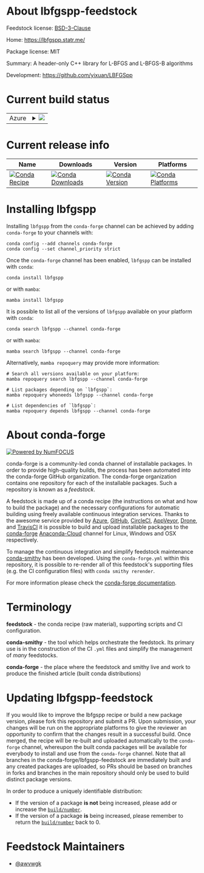 About lbfgspp-feedstock
=======================

Feedstock license: [BSD-3-Clause](https://github.com/conda-forge/lbfgspp-feedstock/blob/main/LICENSE.txt)

Home: https://lbfgspp.statr.me/

Package license: MIT

Summary: A header-only C++ library for L-BFGS and L-BFGS-B algorithms


Development: https://github.com/yixuan/LBFGSpp

Current build status
====================


<table>
    
  <tr>
    <td>Azure</td>
    <td>
      <details>
        <summary>
          <a href="https://dev.azure.com/conda-forge/feedstock-builds/_build/latest?definitionId=16560&branchName=main">
            <img src="https://dev.azure.com/conda-forge/feedstock-builds/_apis/build/status/lbfgspp-feedstock?branchName=main">
          </a>
        </summary>
        <table>
          <thead><tr><th>Variant</th><th>Status</th></tr></thead>
          <tbody><tr>
              <td>linux_64</td>
              <td>
                <a href="https://dev.azure.com/conda-forge/feedstock-builds/_build/latest?definitionId=16560&branchName=main">
                  <img src="https://dev.azure.com/conda-forge/feedstock-builds/_apis/build/status/lbfgspp-feedstock?branchName=main&jobName=linux&configuration=linux%20linux_64_" alt="variant">
                </a>
              </td>
            </tr><tr>
              <td>linux_aarch64</td>
              <td>
                <a href="https://dev.azure.com/conda-forge/feedstock-builds/_build/latest?definitionId=16560&branchName=main">
                  <img src="https://dev.azure.com/conda-forge/feedstock-builds/_apis/build/status/lbfgspp-feedstock?branchName=main&jobName=linux&configuration=linux%20linux_aarch64_" alt="variant">
                </a>
              </td>
            </tr><tr>
              <td>linux_ppc64le</td>
              <td>
                <a href="https://dev.azure.com/conda-forge/feedstock-builds/_build/latest?definitionId=16560&branchName=main">
                  <img src="https://dev.azure.com/conda-forge/feedstock-builds/_apis/build/status/lbfgspp-feedstock?branchName=main&jobName=linux&configuration=linux%20linux_ppc64le_" alt="variant">
                </a>
              </td>
            </tr><tr>
              <td>osx_64</td>
              <td>
                <a href="https://dev.azure.com/conda-forge/feedstock-builds/_build/latest?definitionId=16560&branchName=main">
                  <img src="https://dev.azure.com/conda-forge/feedstock-builds/_apis/build/status/lbfgspp-feedstock?branchName=main&jobName=osx&configuration=osx%20osx_64_" alt="variant">
                </a>
              </td>
            </tr><tr>
              <td>osx_arm64</td>
              <td>
                <a href="https://dev.azure.com/conda-forge/feedstock-builds/_build/latest?definitionId=16560&branchName=main">
                  <img src="https://dev.azure.com/conda-forge/feedstock-builds/_apis/build/status/lbfgspp-feedstock?branchName=main&jobName=osx&configuration=osx%20osx_arm64_" alt="variant">
                </a>
              </td>
            </tr><tr>
              <td>win_64</td>
              <td>
                <a href="https://dev.azure.com/conda-forge/feedstock-builds/_build/latest?definitionId=16560&branchName=main">
                  <img src="https://dev.azure.com/conda-forge/feedstock-builds/_apis/build/status/lbfgspp-feedstock?branchName=main&jobName=win&configuration=win%20win_64_" alt="variant">
                </a>
              </td>
            </tr>
          </tbody>
        </table>
      </details>
    </td>
  </tr>
</table>

Current release info
====================

| Name | Downloads | Version | Platforms |
| --- | --- | --- | --- |
| [![Conda Recipe](https://img.shields.io/badge/recipe-lbfgspp-green.svg)](https://anaconda.org/conda-forge/lbfgspp) | [![Conda Downloads](https://img.shields.io/conda/dn/conda-forge/lbfgspp.svg)](https://anaconda.org/conda-forge/lbfgspp) | [![Conda Version](https://img.shields.io/conda/vn/conda-forge/lbfgspp.svg)](https://anaconda.org/conda-forge/lbfgspp) | [![Conda Platforms](https://img.shields.io/conda/pn/conda-forge/lbfgspp.svg)](https://anaconda.org/conda-forge/lbfgspp) |

Installing lbfgspp
==================

Installing `lbfgspp` from the `conda-forge` channel can be achieved by adding `conda-forge` to your channels with:

```
conda config --add channels conda-forge
conda config --set channel_priority strict
```

Once the `conda-forge` channel has been enabled, `lbfgspp` can be installed with `conda`:

```
conda install lbfgspp
```

or with `mamba`:

```
mamba install lbfgspp
```

It is possible to list all of the versions of `lbfgspp` available on your platform with `conda`:

```
conda search lbfgspp --channel conda-forge
```

or with `mamba`:

```
mamba search lbfgspp --channel conda-forge
```

Alternatively, `mamba repoquery` may provide more information:

```
# Search all versions available on your platform:
mamba repoquery search lbfgspp --channel conda-forge

# List packages depending on `lbfgspp`:
mamba repoquery whoneeds lbfgspp --channel conda-forge

# List dependencies of `lbfgspp`:
mamba repoquery depends lbfgspp --channel conda-forge
```


About conda-forge
=================

[![Powered by
NumFOCUS](https://img.shields.io/badge/powered%20by-NumFOCUS-orange.svg?style=flat&colorA=E1523D&colorB=007D8A)](https://numfocus.org)

conda-forge is a community-led conda channel of installable packages.
In order to provide high-quality builds, the process has been automated into the
conda-forge GitHub organization. The conda-forge organization contains one repository
for each of the installable packages. Such a repository is known as a *feedstock*.

A feedstock is made up of a conda recipe (the instructions on what and how to build
the package) and the necessary configurations for automatic building using freely
available continuous integration services. Thanks to the awesome service provided by
[Azure](https://azure.microsoft.com/en-us/services/devops/), [GitHub](https://github.com/),
[CircleCI](https://circleci.com/), [AppVeyor](https://www.appveyor.com/),
[Drone](https://cloud.drone.io/welcome), and [TravisCI](https://travis-ci.com/)
it is possible to build and upload installable packages to the
[conda-forge](https://anaconda.org/conda-forge) [Anaconda-Cloud](https://anaconda.org/)
channel for Linux, Windows and OSX respectively.

To manage the continuous integration and simplify feedstock maintenance
[conda-smithy](https://github.com/conda-forge/conda-smithy) has been developed.
Using the ``conda-forge.yml`` within this repository, it is possible to re-render all of
this feedstock's supporting files (e.g. the CI configuration files) with ``conda smithy rerender``.

For more information please check the [conda-forge documentation](https://conda-forge.org/docs/).

Terminology
===========

**feedstock** - the conda recipe (raw material), supporting scripts and CI configuration.

**conda-smithy** - the tool which helps orchestrate the feedstock.
                   Its primary use is in the construction of the CI ``.yml`` files
                   and simplify the management of *many* feedstocks.

**conda-forge** - the place where the feedstock and smithy live and work to
                  produce the finished article (built conda distributions)


Updating lbfgspp-feedstock
==========================

If you would like to improve the lbfgspp recipe or build a new
package version, please fork this repository and submit a PR. Upon submission,
your changes will be run on the appropriate platforms to give the reviewer an
opportunity to confirm that the changes result in a successful build. Once
merged, the recipe will be re-built and uploaded automatically to the
`conda-forge` channel, whereupon the built conda packages will be available for
everybody to install and use from the `conda-forge` channel.
Note that all branches in the conda-forge/lbfgspp-feedstock are
immediately built and any created packages are uploaded, so PRs should be based
on branches in forks and branches in the main repository should only be used to
build distinct package versions.

In order to produce a uniquely identifiable distribution:
 * If the version of a package **is not** being increased, please add or increase
   the [``build/number``](https://docs.conda.io/projects/conda-build/en/latest/resources/define-metadata.html#build-number-and-string).
 * If the version of a package **is** being increased, please remember to return
   the [``build/number``](https://docs.conda.io/projects/conda-build/en/latest/resources/define-metadata.html#build-number-and-string)
   back to 0.

Feedstock Maintainers
=====================

* [@awvwgk](https://github.com/awvwgk/)


